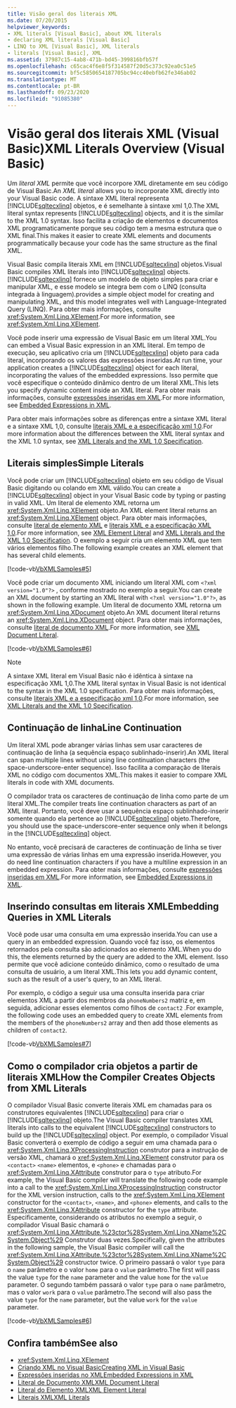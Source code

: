```yaml
---
title: Visão geral dos literais XML
ms.date: 07/20/2015
helpviewer_keywords:
- XML literals [Visual Basic], about XML literals
- declaring XML literals [Visual Basic]
- LINQ to XML [Visual Basic], XML literals
- literals [Visual Basic], XML
ms.assetid: 37987c15-4ab8-471b-bd45-399816bfb57f
ms.openlocfilehash: c65cac4f6e8f5f314587f20d5c373c92ea0c51e5
ms.sourcegitcommit: bf5c5850654187705bc94cc40ebfb62fe346ab02
ms.translationtype: MT
ms.contentlocale: pt-BR
ms.lasthandoff: 09/23/2020
ms.locfileid: "91085380"
---
```

# <a name="xml-literals-overview-visual-basic"></a><span data-ttu-id="7f00b-102">Visão geral dos literais XML (Visual Basic)</span><span class="sxs-lookup"><span data-stu-id="7f00b-102">XML Literals Overview (Visual Basic)</span></span>

<span data-ttu-id="7f00b-103">Um *literal XML* permite que você incorpore XML diretamente em seu código de Visual Basic.</span><span class="sxs-lookup"><span data-stu-id="7f00b-103">An *XML literal* allows you to incorporate XML directly into your Visual Basic code.</span></span> <span data-ttu-id="7f00b-104">A sintaxe XML literal representa [!INCLUDE[sqltecxlinq](~/includes/sqltecxlinq-md.md)] objetos, e é semelhante à sintaxe xml 1,0.</span><span class="sxs-lookup"><span data-stu-id="7f00b-104">The XML literal syntax represents [!INCLUDE[sqltecxlinq](~/includes/sqltecxlinq-md.md)] objects, and it is the similar to the XML 1.0 syntax.</span></span> <span data-ttu-id="7f00b-105">Isso facilita a criação de elementos e documentos XML programaticamente porque seu código tem a mesma estrutura que o XML final.</span><span class="sxs-lookup"><span data-stu-id="7f00b-105">This makes it easier to create XML elements and documents programmatically because your code has the same structure as the final XML.</span></span>  
  
 <span data-ttu-id="7f00b-106">Visual Basic compila literais XML em [!INCLUDE[sqltecxlinq](~/includes/sqltecxlinq-md.md)] objetos.</span><span class="sxs-lookup"><span data-stu-id="7f00b-106">Visual Basic compiles XML literals into [!INCLUDE[sqltecxlinq](~/includes/sqltecxlinq-md.md)] objects.</span></span> [!INCLUDE[sqltecxlinq](~/includes/sqltecxlinq-md.md)] <span data-ttu-id="7f00b-107">fornece um modelo de objeto simples para criar e manipular XML, e esse modelo se integra bem com o LINQ (consulta integrada à linguagem).</span><span class="sxs-lookup"><span data-stu-id="7f00b-107">provides a simple object model for creating and manipulating XML, and this model integrates well with Language-Integrated Query (LINQ).</span></span> <span data-ttu-id="7f00b-108">Para obter mais informações, consulte <xref:System.Xml.Linq.XElement>.</span><span class="sxs-lookup"><span data-stu-id="7f00b-108">For more information, see <xref:System.Xml.Linq.XElement>.</span></span>  
  
 <span data-ttu-id="7f00b-109">Você pode inserir uma expressão de Visual Basic em um literal XML.</span><span class="sxs-lookup"><span data-stu-id="7f00b-109">You can embed a Visual Basic expression in an XML literal.</span></span> <span data-ttu-id="7f00b-110">Em tempo de execução, seu aplicativo cria um [!INCLUDE[sqltecxlinq](~/includes/sqltecxlinq-md.md)] objeto para cada literal, incorporando os valores das expressões inseridas.</span><span class="sxs-lookup"><span data-stu-id="7f00b-110">At run time, your application creates a [!INCLUDE[sqltecxlinq](~/includes/sqltecxlinq-md.md)] object for each literal, incorporating the values of the embedded expressions.</span></span> <span data-ttu-id="7f00b-111">Isso permite que você especifique o conteúdo dinâmico dentro de um literal XML.</span><span class="sxs-lookup"><span data-stu-id="7f00b-111">This lets you specify dynamic content inside an XML literal.</span></span> <span data-ttu-id="7f00b-112">Para obter mais informações, consulte [expressões inseridas em XML](embedded-expressions-in-xml.md).</span><span class="sxs-lookup"><span data-stu-id="7f00b-112">For more information, see [Embedded Expressions in XML](embedded-expressions-in-xml.md).</span></span>  
  
 <span data-ttu-id="7f00b-113">Para obter mais informações sobre as diferenças entre a sintaxe XML literal e a sintaxe XML 1,0, consulte [literais XML e a especificação xml 1,0](xml-literals-and-the-xml-1-0-specification.md).</span><span class="sxs-lookup"><span data-stu-id="7f00b-113">For more information about the differences between the XML literal syntax and the XML 1.0 syntax, see [XML Literals and the XML 1.0 Specification](xml-literals-and-the-xml-1-0-specification.md).</span></span>  
  
## <a name="simple-literals"></a><span data-ttu-id="7f00b-114">Literais simples</span><span class="sxs-lookup"><span data-stu-id="7f00b-114">Simple Literals</span></span>  

 <span data-ttu-id="7f00b-115">Você pode criar um [!INCLUDE[sqltecxlinq](~/includes/sqltecxlinq-md.md)] objeto em seu código de Visual Basic digitando ou colando em XML válido.</span><span class="sxs-lookup"><span data-stu-id="7f00b-115">You can create a [!INCLUDE[sqltecxlinq](~/includes/sqltecxlinq-md.md)] object in your Visual Basic code by typing or pasting in valid XML.</span></span> <span data-ttu-id="7f00b-116">Um literal de elemento XML retorna um <xref:System.Xml.Linq.XElement> objeto.</span><span class="sxs-lookup"><span data-stu-id="7f00b-116">An XML element literal returns an <xref:System.Xml.Linq.XElement> object.</span></span> <span data-ttu-id="7f00b-117">Para obter mais informações, consulte [literal de elemento XML](../../../language-reference/xml-literals/xml-element-literal.md) e [literais XML e a especificação XML 1,0](xml-literals-and-the-xml-1-0-specification.md).</span><span class="sxs-lookup"><span data-stu-id="7f00b-117">For more information, see [XML Element Literal](../../../language-reference/xml-literals/xml-element-literal.md) and [XML Literals and the XML 1.0 Specification](xml-literals-and-the-xml-1-0-specification.md).</span></span> <span data-ttu-id="7f00b-118">O exemplo a seguir cria um elemento XML que tem vários elementos filho.</span><span class="sxs-lookup"><span data-stu-id="7f00b-118">The following example creates an XML element that has several child elements.</span></span>  
  
 [!code-vb[VbXMLSamples#5](~/samples/snippets/visualbasic/VS_Snippets_VBCSharp/VbXMLSamples/VB/XMLSamples2.vb#5)]  
  
 <span data-ttu-id="7f00b-119">Você pode criar um documento XML iniciando um literal XML com `<?xml version="1.0"?>` , conforme mostrado no exemplo a seguir.</span><span class="sxs-lookup"><span data-stu-id="7f00b-119">You can create an XML document by starting an XML literal with `<?xml version="1.0"?>`, as shown in the following example.</span></span> <span data-ttu-id="7f00b-120">Um literal de documento XML retorna um <xref:System.Xml.Linq.XDocument> objeto.</span><span class="sxs-lookup"><span data-stu-id="7f00b-120">An XML document literal returns an <xref:System.Xml.Linq.XDocument> object.</span></span> <span data-ttu-id="7f00b-121">Para obter mais informações, consulte [literal de documento XML](../../../language-reference/xml-literals/xml-document-literal.md).</span><span class="sxs-lookup"><span data-stu-id="7f00b-121">For more information, see [XML Document Literal](../../../language-reference/xml-literals/xml-document-literal.md).</span></span>  
  
 [!code-vb[VbXMLSamples#6](~/samples/snippets/visualbasic/VS_Snippets_VBCSharp/VbXMLSamples/VB/XMLSamples2.vb#6)]  
  
> [!NOTE]
> <span data-ttu-id="7f00b-122">A sintaxe XML literal em Visual Basic não é idêntica à sintaxe na especificação XML 1,0.</span><span class="sxs-lookup"><span data-stu-id="7f00b-122">The XML literal syntax in Visual Basic is not identical to the syntax in the XML 1.0 specification.</span></span> <span data-ttu-id="7f00b-123">Para obter mais informações, consulte [literais XML e a especificação xml 1,0](xml-literals-and-the-xml-1-0-specification.md).</span><span class="sxs-lookup"><span data-stu-id="7f00b-123">For more information, see [XML Literals and the XML 1.0 Specification](xml-literals-and-the-xml-1-0-specification.md).</span></span>  
  
## <a name="line-continuation"></a><span data-ttu-id="7f00b-124">Continuação de linha</span><span class="sxs-lookup"><span data-stu-id="7f00b-124">Line Continuation</span></span>  

 <span data-ttu-id="7f00b-125">Um literal XML pode abranger várias linhas sem usar caracteres de continuação de linha (a sequência espaço sublinhado-inserir).</span><span class="sxs-lookup"><span data-stu-id="7f00b-125">An XML literal can span multiple lines without using line continuation characters (the space-underscore-enter sequence).</span></span> <span data-ttu-id="7f00b-126">Isso facilita a comparação de literais XML no código com documentos XML.</span><span class="sxs-lookup"><span data-stu-id="7f00b-126">This makes it easier to compare XML literals in code with XML documents.</span></span>  
  
 <span data-ttu-id="7f00b-127">O compilador trata os caracteres de continuação de linha como parte de um literal XML.</span><span class="sxs-lookup"><span data-stu-id="7f00b-127">The compiler treats line continuation characters as part of an XML literal.</span></span> <span data-ttu-id="7f00b-128">Portanto, você deve usar a sequência espaço sublinhado-inserir somente quando ela pertence ao [!INCLUDE[sqltecxlinq](~/includes/sqltecxlinq-md.md)] objeto.</span><span class="sxs-lookup"><span data-stu-id="7f00b-128">Therefore, you should use the space-underscore-enter sequence only when it belongs in the [!INCLUDE[sqltecxlinq](~/includes/sqltecxlinq-md.md)] object.</span></span>  
  
 <span data-ttu-id="7f00b-129">No entanto, você precisará de caracteres de continuação de linha se tiver uma expressão de várias linhas em uma expressão inserida.</span><span class="sxs-lookup"><span data-stu-id="7f00b-129">However, you do need line continuation characters if you have a multiline expression in an embedded expression.</span></span> <span data-ttu-id="7f00b-130">Para obter mais informações, consulte [expressões inseridas em XML](embedded-expressions-in-xml.md).</span><span class="sxs-lookup"><span data-stu-id="7f00b-130">For more information, see [Embedded Expressions in XML](embedded-expressions-in-xml.md).</span></span>  
  
## <a name="embedding-queries-in-xml-literals"></a><span data-ttu-id="7f00b-131">Inserindo consultas em literais XML</span><span class="sxs-lookup"><span data-stu-id="7f00b-131">Embedding Queries in XML Literals</span></span>  

 <span data-ttu-id="7f00b-132">Você pode usar uma consulta em uma expressão inserida.</span><span class="sxs-lookup"><span data-stu-id="7f00b-132">You can use a query in an embedded expression.</span></span> <span data-ttu-id="7f00b-133">Quando você faz isso, os elementos retornados pela consulta são adicionados ao elemento XML.</span><span class="sxs-lookup"><span data-stu-id="7f00b-133">When you do this, the elements returned by the query are added to the XML element.</span></span> <span data-ttu-id="7f00b-134">Isso permite que você adicione conteúdo dinâmico, como o resultado de uma consulta de usuário, a um literal XML.</span><span class="sxs-lookup"><span data-stu-id="7f00b-134">This lets you add dynamic content, such as the result of a user's query, to an XML literal.</span></span>  
  
 <span data-ttu-id="7f00b-135">Por exemplo, o código a seguir usa uma consulta inserida para criar elementos XML a partir dos membros da `phoneNumbers2` matriz e, em seguida, adicionar esses elementos como filhos de `contact2` .</span><span class="sxs-lookup"><span data-stu-id="7f00b-135">For example, the following code uses an embedded query to create XML elements from the members of the `phoneNumbers2` array and then add those elements as children of `contact2`.</span></span>  
  
 [!code-vb[VbXMLSamples#7](~/samples/snippets/visualbasic/VS_Snippets_VBCSharp/VbXMLSamples/VB/XMLSamples2.vb#7)]  
  
## <a name="how-the-compiler-creates-objects-from-xml-literals"></a><span data-ttu-id="7f00b-136">Como o compilador cria objetos a partir de literais XML</span><span class="sxs-lookup"><span data-stu-id="7f00b-136">How the Compiler Creates Objects from XML Literals</span></span>  

 <span data-ttu-id="7f00b-137">O compilador Visual Basic converte literais XML em chamadas para os construtores equivalentes [!INCLUDE[sqltecxlinq](~/includes/sqltecxlinq-md.md)] para criar o [!INCLUDE[sqltecxlinq](~/includes/sqltecxlinq-md.md)] objeto.</span><span class="sxs-lookup"><span data-stu-id="7f00b-137">The Visual Basic compiler translates XML literals into calls to the equivalent [!INCLUDE[sqltecxlinq](~/includes/sqltecxlinq-md.md)] constructors to build up the [!INCLUDE[sqltecxlinq](~/includes/sqltecxlinq-md.md)] object.</span></span> <span data-ttu-id="7f00b-138">Por exemplo, o compilador Visual Basic converterá o exemplo de código a seguir em uma chamada para o <xref:System.Xml.Linq.XProcessingInstruction> construtor para a instrução de versão XML, chamará o <xref:System.Xml.Linq.XElement> construtor para os `<contact>` `<name>` elementos, e `<phone>` e chamadas para o <xref:System.Xml.Linq.XAttribute> construtor para o `type` atributo.</span><span class="sxs-lookup"><span data-stu-id="7f00b-138">For example, the Visual Basic compiler will translate the following code example into a call to the <xref:System.Xml.Linq.XProcessingInstruction> constructor for the XML version instruction, calls to the <xref:System.Xml.Linq.XElement> constructor for the `<contact>`, `<name>`, and `<phone>` elements, and calls to the <xref:System.Xml.Linq.XAttribute> constructor for the `type` attribute.</span></span> <span data-ttu-id="7f00b-139">Especificamente, considerando os atributos no exemplo a seguir, o compilador Visual Basic chamará o <xref:System.Xml.Linq.XAttribute.%23ctor%28System.Xml.Linq.XName%2CSystem.Object%29> Construtor duas vezes.</span><span class="sxs-lookup"><span data-stu-id="7f00b-139">Specifically, given the attributes in the following sample, the Visual Basic compiler will call the <xref:System.Xml.Linq.XAttribute.%23ctor%28System.Xml.Linq.XName%2CSystem.Object%29> constructor twice.</span></span> <span data-ttu-id="7f00b-140">O primeiro passará o valor `type` para o `name` parâmetro e o valor `home` para o `value` parâmetro.</span><span class="sxs-lookup"><span data-stu-id="7f00b-140">The first will pass the value `type` for the `name` parameter and the value `home` for the `value` parameter.</span></span> <span data-ttu-id="7f00b-141">O segundo também passará o valor `type` para o `name` parâmetro, mas o valor `work` para o `value` parâmetro.</span><span class="sxs-lookup"><span data-stu-id="7f00b-141">The second will also pass the value `type` for the `name` parameter, but the value `work` for the `value` parameter.</span></span>  
  
 [!code-vb[VbXMLSamples#6](~/samples/snippets/visualbasic/VS_Snippets_VBCSharp/VbXMLSamples/VB/XMLSamples2.vb#6)]  
  
## <a name="see-also"></a><span data-ttu-id="7f00b-142">Confira também</span><span class="sxs-lookup"><span data-stu-id="7f00b-142">See also</span></span>

- <xref:System.Xml.Linq.XElement>
- [<span data-ttu-id="7f00b-143">Criando XML no Visual Basic</span><span class="sxs-lookup"><span data-stu-id="7f00b-143">Creating XML in Visual Basic</span></span>](creating-xml.md)
- [<span data-ttu-id="7f00b-144">Expressões inseridas no XML</span><span class="sxs-lookup"><span data-stu-id="7f00b-144">Embedded Expressions in XML</span></span>](embedded-expressions-in-xml.md)
- [<span data-ttu-id="7f00b-145">Literal de Documento XML</span><span class="sxs-lookup"><span data-stu-id="7f00b-145">XML Document Literal</span></span>](../../../language-reference/xml-literals/xml-document-literal.md)
- [<span data-ttu-id="7f00b-146">Literal do Elemento XML</span><span class="sxs-lookup"><span data-stu-id="7f00b-146">XML Element Literal</span></span>](../../../language-reference/xml-literals/xml-element-literal.md)
- [<span data-ttu-id="7f00b-147">Literais XML</span><span class="sxs-lookup"><span data-stu-id="7f00b-147">XML Literals</span></span>](../../../language-reference/xml-literals/index.md)
